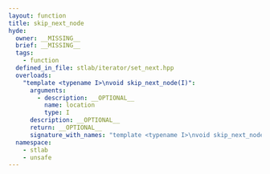 ```yaml
---
layout: function
title: skip_next_node
hyde:
  owner: __MISSING__
  brief: __MISSING__
  tags:
    - function
  defined_in_file: stlab/iterator/set_next.hpp
  overloads:
    "template <typename I>\nvoid skip_next_node(I)":
      arguments:
        - description: __OPTIONAL__
          name: location
          type: I
      description: __OPTIONAL__
      return: __OPTIONAL__
      signature_with_names: "template <typename I>\nvoid skip_next_node(I location)"
  namespace:
    - stlab
    - unsafe
---
```

